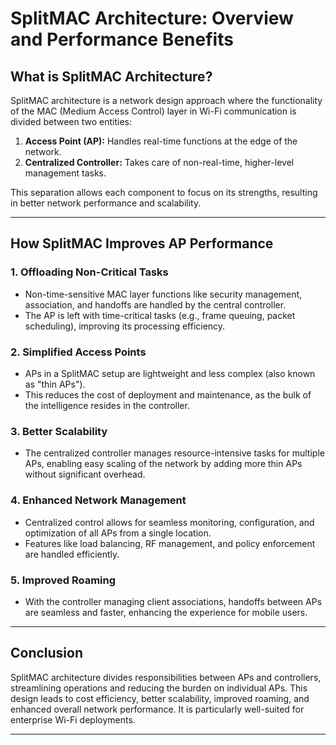 # SplitMAC Architecture: Overview and Performance Benefits

## **What is SplitMAC Architecture?**
SplitMAC architecture is a network design approach where the functionality of the MAC (Medium Access Control) layer in Wi-Fi communication is divided between two entities:
1. **Access Point (AP):** Handles real-time functions at the edge of the network.
2. **Centralized Controller:** Takes care of non-real-time, higher-level management tasks.

This separation allows each component to focus on its strengths, resulting in better network performance and scalability.

---

## **How SplitMAC Improves AP Performance**

### **1. Offloading Non-Critical Tasks**
   - Non-time-sensitive MAC layer functions like security management, association, and handoffs are handled by the central controller.
   - The AP is left with time-critical tasks (e.g., frame queuing, packet scheduling), improving its processing efficiency.

### **2. Simplified Access Points**
   - APs in a SplitMAC setup are lightweight and less complex (also known as "thin APs").
   - This reduces the cost of deployment and maintenance, as the bulk of the intelligence resides in the controller.

### **3. Better Scalability**
   - The centralized controller manages resource-intensive tasks for multiple APs, enabling easy scaling of the network by adding more thin APs without significant overhead.

### **4. Enhanced Network Management**
   - Centralized control allows for seamless monitoring, configuration, and optimization of all APs from a single location.
   - Features like load balancing, RF management, and policy enforcement are handled efficiently.

### **5. Improved Roaming**
   - With the controller managing client associations, handoffs between APs are seamless and faster, enhancing the experience for mobile users.

---

## **Conclusion**

SplitMAC architecture divides responsibilities between APs and controllers, streamlining operations and reducing the burden on individual APs. This design leads to cost efficiency, better scalability, improved roaming, and enhanced overall network performance. It is particularly well-suited for enterprise Wi-Fi deployments.

---

